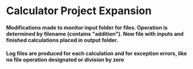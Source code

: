 # Calculator Project Expansion

<h4> Modifications made to monitor input folder for files.
Operation is determined by filename (contains "addition").
New file with inputs and finished calculations placed in output folder.</h4>
<h4> Log files are produced for each calculation and for exception errors, 
like no file operation designated or division by zero<h4> </h4>
